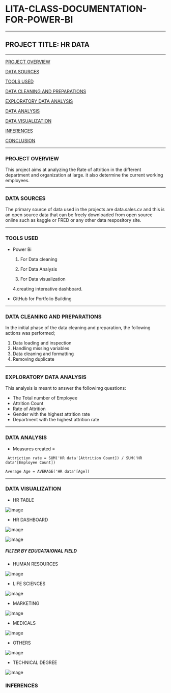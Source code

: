 # LITA-CLASS-DOCUMENTATION-FOR-POWER-BI

----

## PROJECT TITLE: HR DATA

----

[PROJECT OVERVIEW](#project-overview)

[DATA SOURCES](#data-sources)

[TOOLS USED](#tools-used)

[DATA CLEANING AND PREPARATIONS](#data-cleaning-and-preparations)

[EXPLORATORY DATA ANALYSIS](#exploratory-data-analysis)

[DATA ANALYSIS](#data-analysis)

[DATA VISUALIZATION](#data-visualization)

[INFERENCES](#inferences)

[CONCLUSION](#conclusion)

----

### PROJECT OVERVIEW
This project aims at analyzing the Rate of attrition in the different department and organization at large. it also determine the current working employees.

----

### DATA SOURCES
The primary source of data used in the projects are data.sales.cv and this is an open source data that can be freely downloaded from open source online such as kaggle or FRED or any other data respository site.

----

### TOOLS USED
  
- Power Bi
  
   1. For Data cleaning
  
   2. For Data Analysis
  
   3. For Data visualization
  
   4.creating intereative dashboard.
  
- GitHub for Portfolio Building
      
----

### DATA CLEANING AND PREPARATIONS
In the initial phase of the data cleaning and preparation, the following actions was performed;
   1. Data loading and inspection
   2. Handling missing variables
   3. Data cleaning and formatting
   4. Removing duplicate

----

### EXPLORATORY DATA ANALYSIS
This analysis is meant to answer the followimg questions:
   - The Total number of Employee
   - Attrition Count
   - Rate of Attrition
   - Gender with the highest attrition rate
   - Department with the highest attrition rate

----

### DATA ANALYSIS

- Measures created =
````
 Attriction rate = SUM('HR data'[Attrition Count]) / SUM('HR data'[Employee Count])
````
````
Average Age = AVERAGE('HR data'[Age])
````

----

### DATA VISUALIZATION

- HR TABLE

![image](https://github.com/user-attachments/assets/9f2e541d-74a2-45a0-aecb-5be39b5a59ff)

- HR DASHBOARD

![image](https://github.com/user-attachments/assets/a7ebe032-9352-4f38-bebe-af5c56bfad75)

![image](https://github.com/user-attachments/assets/71aa46a4-79b1-4f22-8226-c4e23ec6fb4e)


##### FILTER BY EDUCATAIONAL FIELD

- HUMAN RESOURCES

![image](https://github.com/user-attachments/assets/fb2d58c1-4de5-4079-b97b-d864d87a1711)

- LIFE SCIENCES

![image](https://github.com/user-attachments/assets/8ddbc174-6cf4-4023-bf76-2e417a1eb6cb)

- MARKETING

![image](https://github.com/user-attachments/assets/fb421986-033c-44a2-9161-a31bb1bbda41)

- MEDICALS

![image](https://github.com/user-attachments/assets/d1b273ed-6c53-4db3-b14c-6c531df7731a)

- OTHERS

![image](https://github.com/user-attachments/assets/2e26cda7-e62f-41e7-9286-f9cba33afa72)

- TECHNICAL DEGREE

![image](https://github.com/user-attachments/assets/417be04b-f958-4668-b523-187d791e1dac)


### INFERENCES



